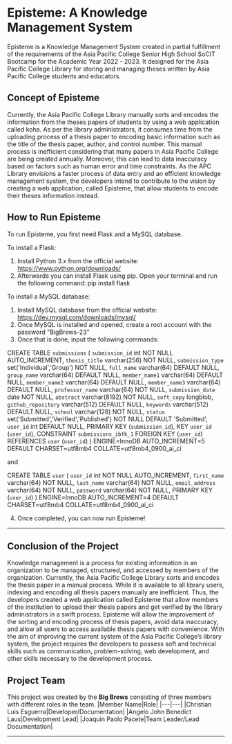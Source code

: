# Episteme: A Knowledge Management System
Episteme is a Knowledge Management System created in partial fulfillment of the requirements of the Asia Pacific College Senior High School SoCIT Bootcamp for the Academic Year 2022 - 2023. It designed for the Asia Pacific College Library for storing and managing theses written by Asia Pacific College students and educators.

## Concept of Episteme
Currently, the Asia Pacific College Library manually sorts and encodes the information from the theses papers of students by using a web application called koha. As per the library administrators, it consumes time from the uploading process of a thesis paper to encoding basic information such as the title of the thesis paper, author, and control number. This manual process is inefficient considering that many papers in Asia Pacific College are being created annually. Moreover, this can lead to data inaccuracy based on factors such as human error and time constraints. As the APC Library envisions a faster process of data entry and an efficient knowledge management system, the developers intend to contribute to the vision by creating a web application, called Episteme, that allow students to encode their theses information instead. 

## How to Run Episteme
To run Episteme, you first need Flask and a MySQL database.

To install a Flask:
1. Install Python 3.x from the official website: https://www.python.org/downloads/
2. Afterwards you can install Flask using pip. Open your terminal and run the following command: pip install flask

To install a MySQL database:   
1. Install MySQL database from the official website: https://dev.mysql.com/downloads/mysql/
2. Once MySQL is installed and opened, create a root account with the password "BigBrews-23"
3. Once that is done, input the following commands:

CREATE TABLE `submissions` (
  `submission_id` int NOT NULL AUTO_INCREMENT,
  `thesis_title` varchar(256) NOT NULL,
  `submission_type` set('Individual','Group') NOT NULL,
  `full_name` varchar(64) DEFAULT NULL,
  `group_name` varchar(64) DEFAULT NULL,
  `member_name1` varchar(64) DEFAULT NULL,
  `member_name2` varchar(64) DEFAULT NULL,
  `member_name3` varchar(64) DEFAULT NULL,
  `professor_name` varchar(64) NOT NULL,
  `submission_date` date NOT NULL,
  `abstract` varchar(8192) NOT NULL,
  `soft_copy` longblob,
  `github_repository` varchar(512) DEFAULT NULL,
  `keywords` varchar(512) DEFAULT NULL,
  `school` varchar(128) NOT NULL,
  `status` set('Submitted','Verified','Published') NOT NULL DEFAULT 'Submitted',
  `user_id` int DEFAULT NULL,
  PRIMARY KEY (`submission_id`),
  KEY `user_id` (`user_id`),
  CONSTRAINT `submissions_ibfk_1` FOREIGN KEY (`user_id`) REFERENCES `user` (`user_id`)
) ENGINE=InnoDB AUTO_INCREMENT=5 DEFAULT CHARSET=utf8mb4 COLLATE=utf8mb4_0900_ai_ci

and

CREATE TABLE `user` (
  `user_id` int NOT NULL AUTO_INCREMENT,
  `first_name` varchar(64) NOT NULL,
  `last_name` varchar(64) NOT NULL,
  `email_address` varchar(64) NOT NULL,
  `password` varchar(64) NOT NULL,
  PRIMARY KEY (`user_id`)
) ENGINE=InnoDB AUTO_INCREMENT=4 DEFAULT CHARSET=utf8mb4 COLLATE=utf8mb4_0900_ai_ci

4. Once completed, you can now run Episteme!

---

## Conclusion of the Project
Knowledge management is a process for existing information in an organization to be managed, structured, and accessed by members of the organization. Currently, the Asia Pacific College Library sorts and encodes the thesis paper in a manual process. While it is available to all library users, indexing and encoding all thesis papers manually are inefficient. Thus, the developers created a web application called Episteme that allow members of the institution to upload their thesis papers and get verified by the library administrators in a swift process. Episteme will allow the improvement of the sorting and encoding process of thesis papers, avoid data inaccuracy, and allow all users to access available thesis papers with convenience. With the aim of improving the current system of the Asia Pacific College’s library system, the project requires the developers to possess soft and technical skills such as communication, problem-solving, web development, and other skills necessary to the development process.  

## Project Team
This project was created by the **Big Brews** consisting of three members with different roles in the team. 
|Member Name|Role|
|---|---|
|Christian Luis Esguerra|Developer/Documentation|
|Angelo John Benedict Laus|Development Lead|
|Joaquin Paolo Pacete|Team Leader/Lead Documentation|

---
